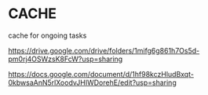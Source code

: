 # CACHE
cache for ongoing tasks

https://drive.google.com/drive/folders/1mifg6g861h7Os5d-pm0rj4OSWzsK8FcW?usp=sharing

https://docs.google.com/document/d/1hf98kczHludBxqt-0kbwsaAnN5rlXoodvJHIWDorehE/edit?usp=sharing
